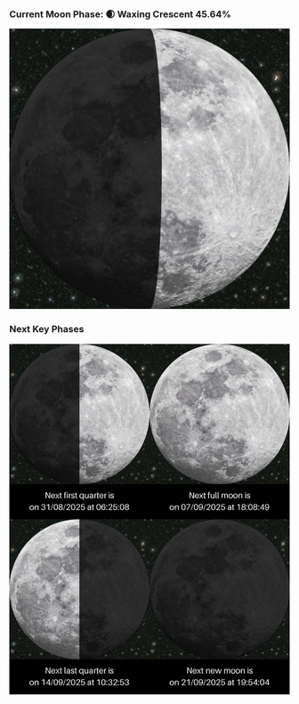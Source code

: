 ### Current Moon Phase: 🌒 Waxing Crescent 45.64%
![Moon Phase](moonphase.png)
### Next Key Phases
![Gallery](gallery.png)